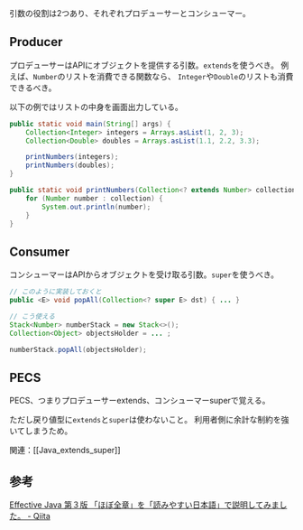 引数の役割は2つあり、それぞれプロデューサーとコンシューマー。

## Producer
プロデューサーはAPIにオブジェクトを提供する引数。`extends`を使うべき。
例えば、`Number`のリストを消費できる関数なら、
`Integer`や`Double`のリストも消費できるべき。

以下の例ではリストの中身を画面出力している。
```java
public static void main(String[] args) {
    Collection<Integer> integers = Arrays.asList(1, 2, 3);
    Collection<Double> doubles = Arrays.asList(1.1, 2.2, 3.3);

    printNumbers(integers);
    printNumbers(doubles);
}

public static void printNumbers(Collection<? extends Number> collection) {
    for (Number number : collection) {
        System.out.println(number);
    }
}
```

## Consumer
コンシューマーはAPIからオブジェクトを受け取る引数。`super`を使うべき。
```java
// このように実装しておくと
public <E> void popAll(Collection<? super E> dst) { ... }

// こう使える
Stack<Number> numberStack = new Stack<>();
Collection<Object> objectsHolder = ... ;

numberStack.popAll(objectsHolder);
```

## PECS
PECS、つまりプロデューサーextends、コンシューマーsuperで覚える。

ただし戻り値型に`extends`と`super`は使わないこと。
利用者側に余計な制約を強いてしまうため。

関連：[[Java_extends_super]]

## 参考
[Effective Java 第３版 「ほぼ全章」を「読みやすい日本語」で説明してみました。 - Qiita](https://qiita.com/nyandora/items/3e5ec76ca3881bc17924)
